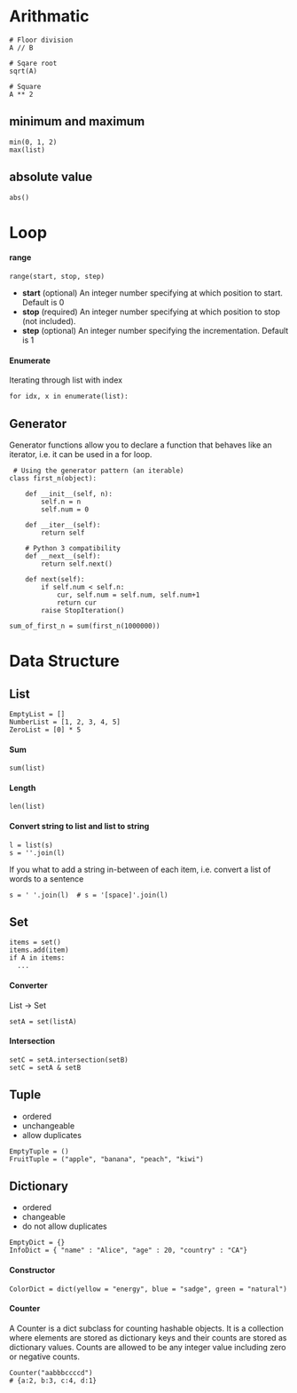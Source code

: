 # Arithmatic

```
# Floor division
A // B

# Sqare root
sqrt(A)

# Square
A ** 2
```

## minimum and maximum
```
min(0, 1, 2)
max(list)
```

## absolute value
```
abs()
```

# Loop

#### range

```
range(start, stop, step)
```

- **start**	(optional) An integer number specifying at which position to start. Default is 0
- **stop**	(required) An integer number specifying at which position to stop (not included).
- **step**	(optional) An integer number specifying the incrementation. Default is 1

#### Enumerate
Iterating through list with index
```
for idx, x in enumerate(list):
```

## Generator
Generator functions allow you to declare a function that behaves like an iterator, i.e. it can be used in a for loop.

```
 # Using the generator pattern (an iterable)
class first_n(object):

    def __init__(self, n):
        self.n = n
        self.num = 0

    def __iter__(self):
        return self

    # Python 3 compatibility
    def __next__(self):
        return self.next()

    def next(self):
        if self.num < self.n:
            cur, self.num = self.num, self.num+1
            return cur
        raise StopIteration()

sum_of_first_n = sum(first_n(1000000))
```

# Data Structure

## List

```
EmptyList = []
NumberList = [1, 2, 3, 4, 5]
ZeroList = [0] * 5
```

#### Sum
```
sum(list)
```

#### Length
```
len(list)
```

#### Convert string to list and list to string
```
l = list(s)
s = ''.join(l)
```
If you what to add a string in-between of each item, i.e. convert a list of words to a sentence
```
s = ' '.join(l)  # s = '[space]'.join(l)
```

## Set

```
items = set()
items.add(item)
if A in items:
  ...
```

#### Converter
List -> Set
```
setA = set(listA)
```

#### Intersection
```
setC = setA.intersection(setB)
setC = setA & setB
```

## Tuple

- ordered
- unchangeable
- allow duplicates
```
EmptyTuple = ()
FruitTuple = ("apple", "banana", "peach", "kiwi")
```

## Dictionary
- ordered
- changeable
- do not allow duplicates
```
EmptyDict = {}
InfoDict = { "name" : "Alice", "age" : 20, "country" : "CA"}
```

#### Constructor
```
ColorDict = dict(yellow = "energy", blue = "sadge", green = "natural")
```

#### Counter
A Counter is a dict subclass for counting hashable objects. It is a collection where elements are stored as dictionary keys and their counts are stored as dictionary values. Counts are allowed to be any integer value including zero or negative counts.
```
Counter("aabbbccccd")
# {a:2, b:3, c:4, d:1}


```




